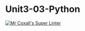 # Unit3-03-Python
[![Mr Coxall's Super Linter](https://github.com/ICS3U-C-Programming-Serge-H/Unit3-03-Python/workflows/Mr%20Coxall's%20Super%20Linter/badge.svg)](https://github.com/ICS3U-C-Programming-Serge-H/Unit3-03-Python/actions/)
